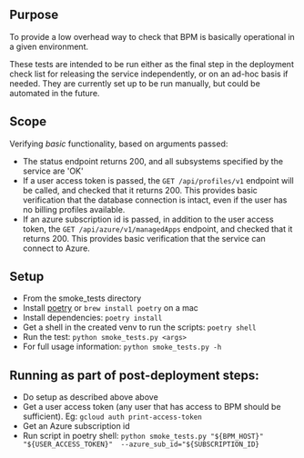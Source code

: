 

## Purpose
To provide a low overhead way to check that BPM is basically operational in a given environment.

These tests are intended to be run either as the final step in the deployment check list for releasing the service independently, or on an ad-hoc basis if needed.
They are currently set up to be run manually, but could be automated in the future.

## Scope
Verifying _basic_ functionality, based on arguments passed:
* The status endpoint returns 200, and all subsystems specified by the service are 'OK' 
* If a user access token is passed, the `GET /api/profiles/v1` endpoint will be called, and checked that it returns 200.
  This provides basic verification that the database connection is intact, even if the user has no billing profiles available.
* If an azure subscription id is passed, in addition to the user access token, the `GET /api/azure/v1/managedApps` endpoint, and checked that it returns 200.
  This provides basic verification that the service can connect to Azure.


## Setup
* From the smoke_tests directory
* Install [poetry](https://python-poetry.org) or `brew install poetry` on a mac
* Install dependencies: `poetry install`
* Get a shell in the created venv to run the scripts: `poetry shell`
* Run the test: `python smoke_tests.py <args>`
* For full usage information: `python smoke_tests.py -h`


## Running as part of post-deployment steps:
* Do setup as described above above
* Get a user access token (any user that has access to BPM should be sufficient). Eg: `gcloud auth print-access-token`
* Get an Azure subscription id
* Run script in poetry shell: `python smoke_tests.py "${BPM_HOST}" "${USER_ACCESS_TOKEN}"  --azure_sub_id="${SUBSCRIPTION_ID}`